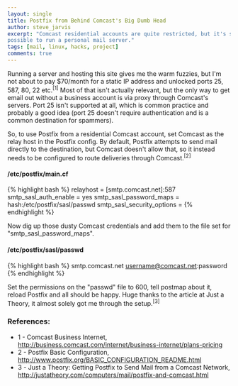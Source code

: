 ```yaml
---
layout: single
title: Postfix from Behind Comcast's Big Dumb Head
author: steve_jarvis
excerpt: "Comcast residential accounts are quite restricted, but it's still
possible to run a personal mail server."
tags: [mail, linux, hacks, project]
comments: true
---
```


Running a server and hosting this site gives me the warm fuzzies, but I'm not about to pay $70/month for a static IP address and unlocked ports 25, 587, 80, 22 etc.<sup>[1]</sup> Most of that isn't actually relevant, but the only way to get email out without a business account is via proxy through Comcast's servers. Port 25 isn't supported at all, which is common practice and probably a good idea (port 25 doesn't require authentication and is a common destination for spammers).

So, to use Postfix from a residential Comcast account, set Comcast as the relay host in the Postfix config. By default, Postfix attempts to send mail directly to the destination, but Comcast doesn't allow that, so it instead needs to be configured to route deliveries through Comcast.<sup>[2]</sup>

#### /etc/postfix/main.cf
{% highlight bash %}
relayhost = [smtp.comcast.net]:587
smtp_sasl_auth_enable = yes
smtp_sasl_password_maps = hash:/etc/postfix/sasl/passwd
smtp_sasl_security_options =
{% endhighlight %}

Now dig up those dusty Comcast credentials and add them to the file set for "smtp_sasl_password_maps".

#### /etc/postfix/sasl/passwd
{% highlight bash %}
smtp.comcast.net        username@comcast.net:password
{% endhighlight %}

Set the permissions on the "passwd" file to 600, tell postmap about it, reload Postfix and all should be happy. Huge thanks to the article at Just a Theory, it almost solely got me through the setup.<sup>[3]</sup>

### References:

* 1 - Comcast Business Internet, <a href="http://business.comcast.com/internet/business-internet/plans-pricing" target="_blank">http://business.comcast.com/internet/business-internet/plans-pricing</a>
* 2 - Postfix Basic Configuration, <a href="http://www.postfix.org/BASIC_CONFIGURATION_README.html" target="_blank">http://www.postfix.org/BASIC_CONFIGURATION_README.html</a>
* 3 - Just a Theory: Getting Postfix to Send Mail from a Comcast Network, <a href="http://justatheory.com/computers/mail/postfix-and-comcast.html" target="_blank">http://justatheory.com/computers/mail/postfix-and-comcast.html</a>
